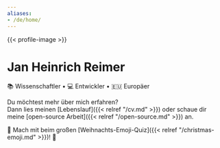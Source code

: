 ```yaml
---
aliases:
- /de/home/
---
```


{{< profile-image >}}

# Jan Heinrich Reimer

📚&nbsp;Wissenschaftler • 💻&nbsp;Entwickler • 🇪🇺&nbsp;Europäer

[<i class="fa-solid fa-envelope"></i>](mailto:heinrich@reimer.family "E-Mail")
[<i class="fa-brands fa-github"></i>](https://github.com/heinrichreimer/ "GitHub")
[<i class="fa-brands fa-twitter"></i>](https://twitter.com/H1iReimer/ "Twitter")
<a rel="me" href="https://mastodon.acm.org/@jhreimer"><i class="fa-brands fa-mastodon"></i></a>
[<i class="fa-brands fa-linkedin"></i>](https://linkedin.com/in/heinrichreimer/ "LinkedIn")
[<i class="fa-solid fa-person-hiking"></i>](https://komoot.com/user/1467080411664 "Komoot")
[<i class="fa-brands fa-instagram"></i>](https://instagram.com/heinrichreimer/ "Instagram")
[<i class="fa-brands fa-google-scholar"></i>](https://scholar.google.de/citations?user=CKodR1QAAAAJ "Google Scholar")
[<i class="fa-brands fa-orcid"></i>](https://orcid.org/0000-0003-1992-8696 "ORCiD")
[<i class="fa-brands fa-whatsapp"></i>](https://api.whatsapp.com/send/?phone=491749273954 "WhatsApp")
[<i class="fa-brands fa-paypal"></i>](https://paypal.me/HeinrichReimer/ "PayPal")

Du möchtest mehr über mich erfahren?  
Dann lies meinen [Lebenslauf]({{< relref "/cv.md" >}}) 
oder schaue dir meine [open-source Arbeit]({{< relref "/open-source.md" >}}) an.

🎄 Mach mit beim großen [Weihnachts-Emoji-Quiz]({{< relref "/christmas-emoji.md" >}})! 🎄

